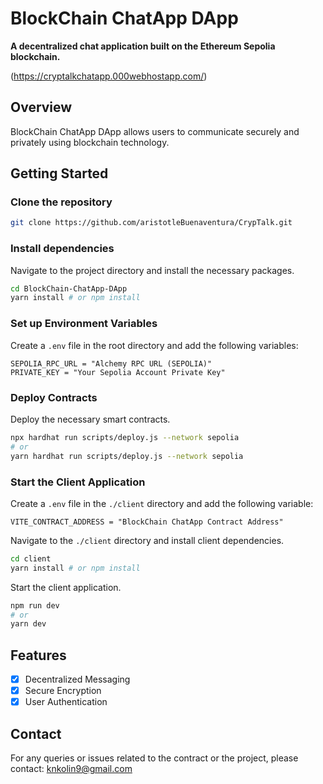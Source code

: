 
# BlockChain ChatApp DApp

**A decentralized chat application built on the Ethereum Sepolia blockchain.**

(https://cryptalkchatapp.000webhostapp.com/)

## Overview

BlockChain ChatApp DApp allows users to communicate securely and privately using blockchain technology.

## Getting Started

### Clone the repository

```bash
git clone https://github.com/aristotleBuenaventura/CrypTalk.git
```

### Install dependencies

Navigate to the project directory and install the necessary packages.

```bash
cd BlockChain-ChatApp-DApp
yarn install # or npm install
```

### Set up Environment Variables

Create a `.env` file in the root directory and add the following variables:

```env
SEPOLIA_RPC_URL = "Alchemy RPC URL (SEPOLIA)"
PRIVATE_KEY = "Your Sepolia Account Private Key"
```

### Deploy Contracts

Deploy the necessary smart contracts.

```bash
npx hardhat run scripts/deploy.js --network sepolia
# or
yarn hardhat run scripts/deploy.js --network sepolia
```

### Start the Client Application

Create a `.env` file in the `./client` directory and add the following variable:

```env
VITE_CONTRACT_ADDRESS = "BlockChain ChatApp Contract Address"
```

Navigate to the `./client` directory and install client dependencies.

```bash
cd client
yarn install # or npm install
```

Start the client application.

```bash
npm run dev
# or
yarn dev
```

## Features

- [x] Decentralized Messaging
- [x] Secure Encryption
- [x] User Authentication

## Contact

For any queries or issues related to the contract or the project, please contact: knkolin9@gmail.com
```


